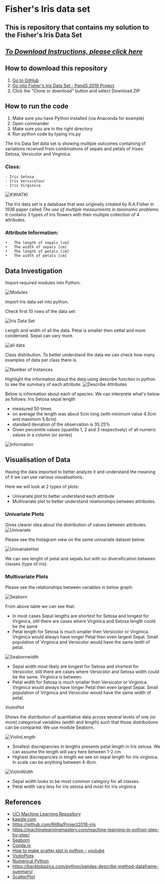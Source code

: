 # Fisher's Iris data set
## This is repository that contains my solution to the Fisher's Iris Data Set 
## [*To Download Instructions, please click here*](https://github.com/ianmcloughlin/project-pands/raw/master/project.pdf)

## How to download this repository  

1. [Go to GitHub](https://github.com/kmieluu)
2. [Go into Fisher's Iris Data Set - PandS 2019 Project](https://github.com/kmieluu/Fisher-s-Iris-Data-Set---PandS-2019-Project)
3. Click the "Clone or download" button and select Download ZIP

## How to run the code

1. Make sure you have Python installed (via Anaconda for example)
2. Open commander
3. Make sure you are in the right directory
4. Run python code by typing iris.py


The Iris Data Set data set is showing multiple outcomes containing of variations received from combinations of sepals and petals of Irises: Setosa, Versicolor and Virginica.


### Class:
    - Iris Setosa
    - Iris Versicolour
    - Iris Virginica


![KWIATKI](https://user-images.githubusercontent.com/47505151/56806631-625ec480-6824-11e9-9108-665023156900.PNG)

The Iris data set is a database that was originally created by R.A.Fisher in 1936 paper called *The use of multiple measurments in taxonomic problems*. It contains 3 types of Iris flowers with their multiple collection of 4 attributes.

### Attribute Information: 
    •	The length of sepals [cm]
    •	The width of sepals [cm]
    •	The length of petals [cm]
    •	The width of petals [cm]

## Data Investigation

Import required modules into Python.

![Modules](https://github.com/kmieluu/Fisher-s-Iris-Data-Set---PandS-2019-Project/blob/master/Images/modules.PNG)

Import Iris data set into python.

Check first 10 rows of the data set:

![Iris Data Set](https://github.com/kmieluu/Fisher-s-Iris-Data-Set---PandS-2019-Project/blob/master/Images/IrisTop10.PNG)

Length and width of all the data.
Petal is smaller then settal and more condensed. Sepal can vary more.

![all data](https://github.com/kmieluu/Fisher-s-Iris-Data-Set---PandS-2019-Project/blob/master/Images/petalsetallengthgraph.png)

Class distribution.
To better understand the data we can check how many examples of data per class there is.
<br>

![Number of Instances](https://github.com/kmieluu/Fisher-s-Iris-Data-Set---PandS-2019-Project/blob/master/Images/NoI.PNG)

Highlight the information about the data using describe funciton in python to see the summary of each attribute.
![Describe Attributes](https://github.com/kmieluu/Fisher-s-Iris-Data-Set---PandS-2019-Project/blob/master/Images/attrdescr.PNG)

Below is information about each of species. 
We can interprete what's below as follows:
Iris Setosa sepal length 
* measured 50 times
* on average the length was about 5cm long (with minimum value 4.3cm and maximum 5.8cm)
* standard deviation of the observation is 35.25%
* Given percentile values (quantile 1, 2 and 3 respectively) of all numeric values in a column (or series)

![Information](https://github.com/kmieluu/Fisher-s-Iris-Data-Set---PandS-2019-Project/blob/master/Images/Informationaboutdata.PNG)



##  Visualisation of Data

Having the data imported to better analyze it and understand the meaning of it we can use various visualisations.

Here we will look at 2 types of plots:
- Univariate plot to better understand each attribute
- Multivariate plot to better understand relationships between attributes.

### Univariate Plots
Gives clearer idea about the distribution of values between attributes.
![Univariate](https://github.com/kmieluu/Fisher-s-Iris-Data-Set---PandS-2019-Project/blob/master/Images/Univariate.PNG)

Please see the histagram view on the same univariate dataset below:
<br>

![UnivariateHist](https://github.com/kmieluu/Fisher-s-Iris-Data-Set---PandS-2019-Project/blob/master/Images/UnivariateHist.PNG)

We can see lenght of petal and sepals but with no diversification between classes (type of iris).

### Multivariate Plots
Please see the relationships between variables in below graph:

![Seaborn](https://github.com/kmieluu/Fisher-s-Iris-Data-Set---PandS-2019-Project/blob/master/Images/seaborn.png)

From above table we can see that:
* In most cases Sepal lengths are shortest for Setosa and longest for Virginica, still there are cases where Virginica and Setosa length could be the same
* Petal length for Setosa is much smaller then Versicolor or Virginica. Virginica would always have longer Petal then even largest Sepal. Small population of Virginica and Versicolor would have the same lenth of petal.


![Seabornwidth](https://github.com/kmieluu/Fisher-s-Iris-Data-Set---PandS-2019-Project/blob/master/Images/seabornwidth.png)

* Sepal width most likely are longest for Setosa and shortest for Versicolor, still there are cases where Versicolor and Setosa width could be the same. Virginica is between. 
* Petal width for Setosa is much smaller then Versicolor or Virginica. Virginica would always have longer Petal then even largest Sepal. Small population of Virginica and Versicolor would have the same width of petal.


ViolinPlot 

Shows the distribution of quantitative data across several levels of one (or more) categorical variables (width and length) such that those distributions can be compared. We use module Seaborn.


![ViolinLength](https://github.com/kmieluu/Fisher-s-Iris-Data-Set---PandS-2019-Project/blob/master/Images/ViolinLength.PNG)

* Smallest discrepancies in lengths presents petal length in Iris setosa. We can assume the length will vary here between 1-2 cm. 
* Highest discrepancies in length we see on sepal length for iris virginica. In scale can be anything between 4-8cm.


![ViolinWidth](https://github.com/kmieluu/Fisher-s-Iris-Data-Set---PandS-2019-Project/blob/master/Images/ViolinWidth.PNG)

* Sepal width looks to be most common category for all classes. 
* Petal width vary less for iris setosa and most for iris virginica


## References

- [UCI Machine Learning Repository](http://archive.ics.uci.edu/ml/datasets/Iris)
- [kaggle.com](https://www.kaggle.com/lalitharajesh/iris-dataset-exploratory-data-analysis)
- https://github.com/RitRa/Project2018-iris
- https://machinelearningmastery.com/machine-learning-in-python-step-by-step/
- [Seaborn](https://seaborn.pydata.org/introduction.html)
- [Conda.io](https://conda.io/projects/conda/en/latest/user-guide/tasks/manage-environments.html#activating-an-environment)
- [How to make scatter plot in python - youtube](https://www.youtube.com/watch?v=TexdD7t0IKU)
- [ViolinPlots](http://seaborn.pydata.org/generated/seaborn.violinplot.html#seaborn.violinplot)
- [Numerical Python](https://www.tutorialspoint.com/numpy)
- https://backtobazics.com/python/pandas-describe-method-dataframe-summary/
- [ScatterPlot](https://scipy-lectures.org/packages/scikit-learn/auto_examples/plot_iris_scatter.html)
